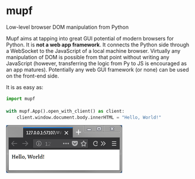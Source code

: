 # mupf
Low-level browser DOM manipulation from Python

Mupf aims at tapping into great GUI potential of modern browsers for Python. It
is **not a web app framework**. It connects the Python side through a WebSocket
to the JavaScript of a local machine browser. Virtually any manipulation of DOM
is possible from that point without writing any JavaScript (however,
transferring the logic from Py to JS is encouraged as an app matures).
Potentially any web GUI framework (or none) can be used on the front-end side.

It is as easy as:

```Python
import mupf

with mupf.App().open_with_client() as client:
    client.window.document.body.innerHTML = "Hello, World!"
```

![Hello world example result](./docs/hello_example.png)
